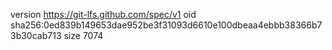 version https://git-lfs.github.com/spec/v1
oid sha256:0ed839b149653dae952be3f31093d6610e100dbeaa4ebbb38366b73b30cab713
size 7074
